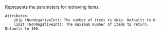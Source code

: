 Represents the parameters for retrieving items.

    Attributes:
        skip (NonNegativeInt): The number of items to skip. Defaults to 0.
        limit (NonNegativeInt): The maximum number of items to return. Defaults to 100.
    